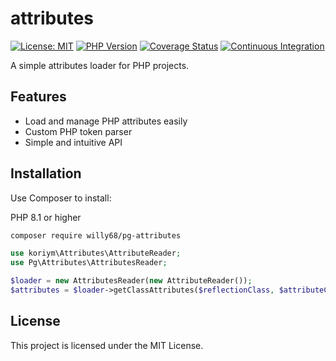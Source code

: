 # attributes

[![License: MIT](https://img.shields.io/badge/License-MIT-yellow.svg)](https://opensource.org/licenses/MIT)
[![PHP Version](https://img.shields.io/badge/php-%3E%3D8.1-blue.svg)](https://php.net)
[![Coverage Status](https://coveralls.io/repos/github/Entropyphp/attributes/badge.svg?branch=main)](https://coveralls.io/github/Entropyphp/attributes?branch=main)
[![Continuous Integration](https://github.com/Entropyphp/attributes/actions/workflows/ci.yml/badge.svg?branch=main)](https://github.com/Entropyphp/attributes/actions/workflows/ci.yml)


A simple attributes loader for PHP projects.

## Features

- Load and manage PHP attributes easily
- Custom PHP token parser
- Simple and intuitive API

## Installation

Use Composer to install:

PHP 8.1 or higher
```bash
composer require willy68/pg-attributes
```
```php
use koriym\Attributes\AttributeReader;
use Pg\Attributes\AttributesReader;

$loader = new AttributesReader(new AttributeReader());
$attributes = $loader->getClassAttributes($reflectionClass, $attributeClassName);
```

## License
This project is licensed under the MIT License.